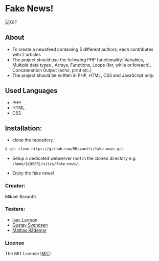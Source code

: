 # Fake News!

![GIF](https://media.giphy.com/media/Jz53cfDbQj9q8/giphy.gif)

## About
- To create a newsfeed containing 5 different authors, each contributes with 2 articles
- The project should use the following PHP functionality: Variables, Multiple data types , Arrays, Functions, Loops (for, while or foreach), Concatenation Output (echo, print etc.)
- The project should be written in PHP, HTML, CSS and JavaScript only.


## Used Languages
- PHP
- HTML
- CSS

## Installation:

- clone the repository.
```sh
$ git clone https://github.com/MRavantti/fake-news.git
```
- Setup a dedicated webserver root in the cloned directory e.g: `/home/${USER}/sites/fake-news/`.

- Enjoy the fake news!


### Creator:
Mikael Ravantti

### Testers:
- [Isac Larrson](https://github.com/WebDevIsac)
- [Gustav Svendsen](https://github.com/gsvendsen)
- [Mattias Rådemar](https://github.com/Raademar?tab=overview&from=2018-09-01&to=2018-09-30)


### License

The MIT License ([MIT](https://raw.githubusercontent.com/MRavantti/fake-news/master/LICENSE))
